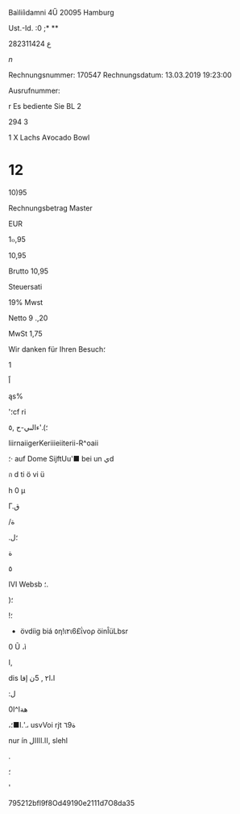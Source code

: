 Baìliíìdamni 4Ű
20095  Hamburg

Ust.-Id. :0
;* **

282311424 ع

*n*

Rechnungsnummer:  170547
Rechnungsdatum:  13.03.2019  19:23:00

Ausrufnummer:

r
Es  bediente  Sie  BL  2

294
3

1  X  Lachs  A٧ocado  Bowl

#  12

10)95

Rechnungsbetrag
Master

EUR

1๐,95

10,95

Brutto
10,95

Steuersati

19% Mwst

Netto
9 .,20

MwSt
1,75

Wir danken für Ihren Besuch؛

1

اً

ąs%

'؛cf
ri

؛).'ءالىي-ح
,٥

liirnaiigerKeriiieiiterii-R^oaii

؛·
auf  Dome  SijftUu'■ bei  un
 يd

 ก d ti ö vi  ü

h 0  μ

 Γ.ق

 /ة

.؛ل

 ة

 ٥

IVI  Websb ؛.

)؛

!؛

* övdíig  biá
٥η!ι٢ι6£ΐνορ  öinÎüLbsr

 0 Ũ ،ì

ا,

dis ا،ا٢
,
 5ن
 إفا

:ل

 0هةا^ا

 ،ا■؛.'.،
usvVoi rjt ة٦9

nur  ín اا.اااال,
slehl

.

 ؛

'

795212bfl9f8Od49190e2111d7O8da35

